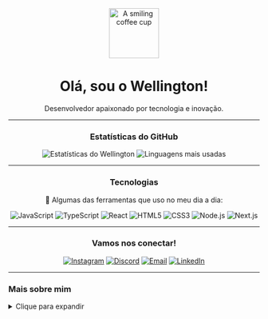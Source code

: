 <div align="center">
  <img src="https://media.giphy.com/media/v1.Y2lkPTc5MGI3NjExd2RzMHp3d2R6eG9pMXZ3d2s3aTBrZzZ3eW5waW9hZG41Z3M3dWc5ciZlcD12MV9pbnRlcm5hbF9naWZfYnlfaWQmY3Q9cw/WwR5u1sM0dCg87vS7P/giphy.gif" width="100px" alt="A smiling coffee cup"/>
  <h1>Olá, sou o Wellington!</h1>
  <p>Desenvolvedor apaixonado por tecnologia e inovação.</p>
</div>

---

<div align="center">
  <h3>Estatísticas do GitHub</h3>
  <img src="https://github-readme-stats.vercel.app/api?username=wellingtonag&show_icons=true&theme=dark&hide_rank=false" alt="Estatísticas do Wellington" />
  <img src="https://github-readme-stats.vercel.app/api/top-langs/?username=wellingtonag&layout=compact&langs_count=7&theme=dark" alt="Linguagens mais usadas" />
</div>

---

<div align="center">
  <h3>Tecnologias</h3>
  <p>🚀 Algumas das ferramentas que uso no meu dia a dia:</p>
  <p>
    <img src="https://img.shields.io/badge/JavaScript-F7DF1E?style=for-the-badge&logo=javascript&logoColor=black" alt="JavaScript" />
    <img src="https://img.shields.io/badge/TypeScript-007ACC?style=for-the-badge&logo=typescript&logoColor=white" alt="TypeScript" />
    <img src="https://img.shields.io/badge/React-61DAFB?style=for-the-badge&logo=react&logoColor=black" alt="React" />
    <img src="https://img.shields.io/badge/HTML5-E34F26?style=for-the-badge&logo=html5&logoColor=white" alt="HTML5" />
    <img src="https://img.shields.io/badge/CSS3-1572B6?style=for-the-badge&logo=css3&logoColor=white" alt="CSS3" />
    <img src="https://img.shields.io/badge/Node.js-339933?style=for-the-badge&logo=nodedotjs&logoColor=white" alt="Node.js" />
    <img src="https://img.shields.io/badge/Next.js-000000?style=for-the-badge&logo=nextdotjs&logoColor=white" alt="Next.js" />
  </p>
</div>

---

<div align="center">
  <h3>Vamos nos conectar!</h3>
  <a href="https://instagram.com/wellingtonagar" target="_blank"><img src="https://img.shields.io/badge/-Instagram-%23E4405F?style=for-the-badge&logo=instagram&logoColor=white" alt="Instagram" /></a>
  <a href="https://discord.gg/Nt2dacxV" target="_blank"><img src="https://img.shields.io/badge/Discord-7289DA?style=for-the-badge&logo=discord&logoColor=white" alt="Discord" /></a>
  <a href="mailto:contato@devdavez.com.br" target="_blank"><img src="https://img.shields.io/badge/-Email-%23333?style=for-the-badge&logo=email&logoColor=white" alt="Email" /></a>
  <a href="https://www.linkedin.com/in/wellingtonag" target="_blank"><img src="https://img.shields.io/badge/-LinkedIn-%230077B5?style=for-the-badge&logo=linkedin&logoColor=white" alt="LinkedIn" /></a>
</div>

---

### Mais sobre mim

<details>
  <summary>Clique para expandir</summary>

```javascript
const wellington = {
  nome: "Wellington Garcia",
  interesses: [
    "Música",
    "Aprender novos idiomas",
    "Fazer pizzas caseiras",
  ],
  tecnologias: {
    frontEnd: ["React", "Next.js", "HTML5", "CSS3", "Sass", "styled-components"],
    backEnd: ["Node.js", "Express", "PHP", "MongoDB", "MySQL", "PostgreSQL", "SQL"],
    mobile: ["React Native", "Expo", "SQLite", "Firebase"],
    deployment: ["Vercel"],
    metodologias: ["Scrum"],
  },
  objetivo: "Transformar o mundo através da tecnologia, com criatividade e paixão.",
};
</details>

<div align="center">
<img src="https://raw.githubusercontent.com/platane/platane/output/github-contribution-grid-snake.svg" alt="Snake" />
</div>
